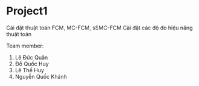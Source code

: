 # Project1
Cài đặt thuật toán FCM, MC-FCM, sSMC-FCM 
Cài đặt các độ đo hiệu năng thuật toán

Team member:
1. Lê Đức Quân
2. Đỗ Quốc Huy
3. Lê Thế Huy
4. Nguyễn Quốc Khánh
